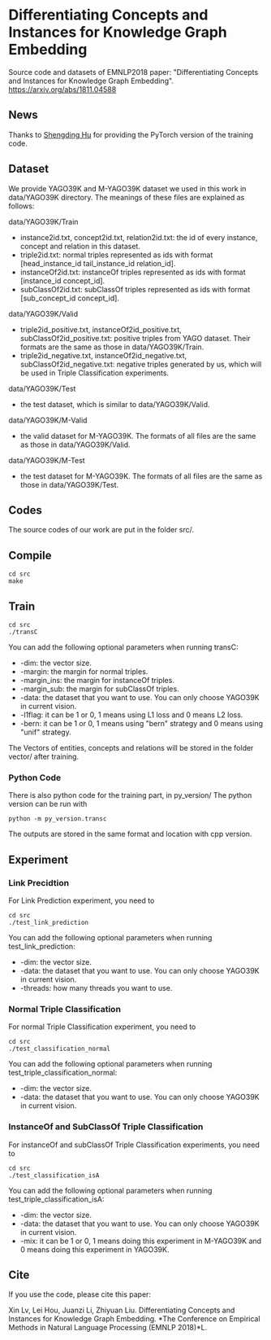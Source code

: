 # Differentiating Concepts and Instances for Knowledge Graph Embedding
Source code and datasets of EMNLP2018 paper: "Differentiating Concepts and Instances for Knowledge Graph Embedding".  https://arxiv.org/abs/1811.04588

## News
Thanks to [Shengding Hu](https://github.com/ShengdingHu) for providing the PyTorch version of the training code.

## Dataset
We provide YAGO39K and M-YAGO39K dataset we used in this work in data/YAGO39K directory. The meanings of these files are explained as follows:

data/YAGO39K/Train

* instance2id.txt, concept2id.txt, relation2id.txt: the id of every instance, concept and relation in this dataset.
* triple2id.txt: normal triples represented as ids with format [head_instance_id tail_instance_id relation_id].
* instanceOf2id.txt: instanceOf triples represented as ids with format [instance_id concept_id].
* subClassOf2id.txt: subClassOf triples represented as ids with format [sub_concept_id concept_id].

data/YAGO39K/Valid

* triple2id_positive.txt, instanceOf2id_positive.txt, subClassOf2id_positive.txt: positive triples from YAGO dataset. Their formats are the same as those in data/YAGO39K/Train.
* triple2id_negative.txt, instanceOf2id_negative.txt, subClassOf2id_negative.txt: negative triples generated by us, which will be used in Triple Classification experiments.

data/YAGO39K/Test

* the test dataset, which is similar to data/YAGO39K/Valid.

data/YAGO39K/M-Valid

* the valid dataset for M-YAGO39K. The formats of all files are the same as those in data/YAGO39K/Valid.

data/YAGO39K/M-Test

* the test dataset for M-YAGO39K. The formats of all files are the same as those in data/YAGO39K/Test.

## Codes
The source codes of our work are put in the folder src/.
## Compile

```shell
cd src
make
```

## Train


```shell
cd src
./transC
```

You can add the following optional parameters when running transC:

* -dim: the vector size.
* -margin: the margin for normal triples.
* -margin_ins: the margin for instanceOf triples.
* -margin_sub: the margin for subClassOf triples.
* -data: the dataset that you want to use. You can only choose YAGO39K in current vision. 
* -l1flag: it can be 1 or 0, 1 means using L1 loss and 0 means L2 loss.
* -bern: it can be 1 or 0, 1 means using "bern" strategy and 0 means using "unif" strategy.

The Vectors of entities, concepts and relations will be stored in the folder vector/ after training.

### Python Code
There is also python code for the training part, in py_version/
The python version can be run with

```
python -m py_version.transc
```

The outputs are stored in the same format and location with cpp version.

## Experiment

### Link Precidtion

For Link Prediction experiment, you need to

```shell
cd src
./test_link_prediction
```

You can add the following optional parameters when running test_link_prediction:

* -dim: the vector size.
* -data: the dataset that you want to use. You can only choose YAGO39K in current vision. 
* -threads: how many threads you want to use.

### Normal Triple Classification

For normal Triple Classification experiment, you need to

```shell
cd src
./test_classification_normal
```

You can add the following optional parameters when running test_triple_classification_normal:

- -dim: the vector size.
- -data: the dataset that you want to use. You can only choose YAGO39K in current vision. 

### InstanceOf and SubClassOf Triple Classification

For instanceOf and subClassOf Triple Classification experiments, you need to

```shell
cd src
./test_classification_isA
```

You can add the following optional parameters when running test_triple_classification_isA:

* -dim: the vector size.
* -data: the dataset that you want to use. You can only choose YAGO39K in current vision. 
* -mix: it can be 1 or 0, 1 means doing this experiment in M-YAGO39K and 0 means doing this experiment in YAGO39K.

## Cite
If you use the code, please cite this paper:

Xin Lv, Lei Hou, Juanzi Li, Zhiyuan Liu. Differentiating Concepts and Instances for Knowledge Graph Embedding. *The Conference on Empirical Methods in Natural Language Processing (EMNLP 2018)*L.
